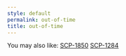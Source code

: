 ```yaml
---
style: default
permalink: out-of-time
title: out-of-time
---
```

You may also like:
[SCP-1850](http://scp-wiki.net/scp-1850)
[SCP-1284](http://scp-wiki.net/scp-1284)
